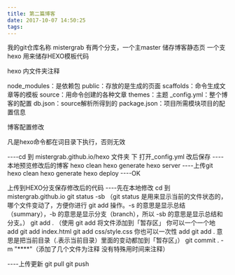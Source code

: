 ```yaml
---
title: 第二篇博客
date: 2017-10-07 14:50:25
tags: 
---
```


我的git仓库名称 mistergrab  有两个分支，一个主master 储存博客静态页  一个支hexo 用来储存HEXO模板代码

hexo 内文件夹注释

node_modules：是依赖包
public：存放的是生成的页面
scaffolds：命令生成文章等的模板
source：用命令创建的各种文章
themes：主题
_config.yml：整个博客的配置
db.json：source解析所得到的
package.json：项目所需模块项目的配置信息

博客配置修改

凡是hexo命令都在词目录下执行，否则无效

----cd 到 mistergrab.github.io/hexo 文件夹 下 打开_config.yml 改后保存
----本地预览修改后的博客
hexo clean 
hexo generate
hexo server
----上传git
hexo clean
hexo generate
hexo deploy
----OK

上传到HEXO分支保存修改后的代码
----先在本地修改
cd 到 mistergrab.github.io
git status -sb  （git status 是用来显示当前的文件状态的，哪个文件变动了，方便你进行 git add 操作。-s 的意思是显示总结（summary），-b 的意思是显示分支（branch），所以 -sb 的意思是显示总结和分支。）
git add .       （使用 git add 将文件添加到「暂存区」
		你可以一个一个地 add
		git add index.html
		git add css/style.css
		你也可以一次性 add
		git add . 意思是把当前目录（.表示当前目录）里面的变动都加到「暂存区」）
git commit . -m "****"（添加了几个文件为注释 没有特殊用时间来注释）

----上传更新
git pull 
git push

